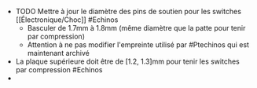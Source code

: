 - TODO Mettre à jour le diamètre des pins de soutien pour les switches [[Électronique/Choc]]  #Echinos
	- Basculer de 1.7mm à 1.8mm (même diamètre que la patte pour tenir par compression)
	- Attention à ne pas modifier l'empreinte utilisé par #Ptechinos qui est maintenant archivé
- La plaque supérieure doit être de [1.2, 1.3]mm pour tenir les switches par compression #Echinos
-